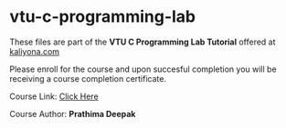# vtu-c-programming-lab

These files are part of the **VTU C Programming Lab Tutorial** offered at [kaliyona.com](https://www.kaliyona.com)

Please enroll for the course and upon succesful completion you will be receiving a course completion certificate.

Course Link: [Click Here](https://kaliyona.com/courses/vtu-c-programming-lab/)

Course Author: **Prathima Deepak**
